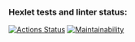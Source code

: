 ### Hexlet tests and linter status:
[![Actions Status](https://github.com/divraze/python-project-49/actions/workflows/hexlet-check.yml/badge.svg)](https://github.com/divraze/python-project-49/actions)
[![Maintainability](https://api.codeclimate.com/v1/badges/94a2f16935da188fe62c/maintainability)](https://codeclimate.com/github/divraze/python-project-49/maintainability)
<script src="https://asciinema.org/a/XCfZChqH0W6Rvq1K5w7CttmKN.js" id="asciicast-XCfZChqH0W6Rvq1K5w7CttmKN" async="true"></script>
